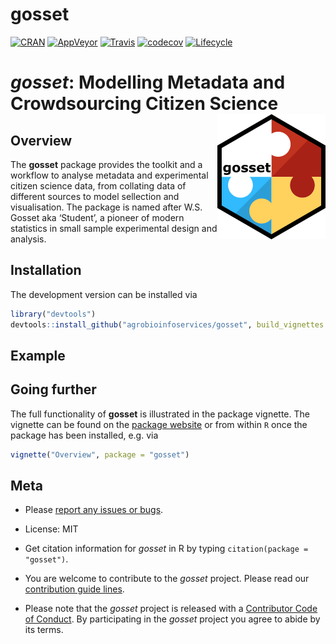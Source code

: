 
# gosset

<!-- badges: start -->
[![CRAN](https://www.r-pkg.org/badges/version/gosset)](https://cran.r-project.org/package=gosset)
[![AppVeyor](https://ci.appveyor.com/api/projects/status/github/agrobioinfoservices/gosset?branch=master&svg=true)](https://ci.appveyor.com/project/kauedesousa/gosset)
[![Travis](https://travis-ci.org/agrobioinfoservices/gosset.svg?branch=master)](https://travis-ci.org/agrobioinfoservices/gosset)
[![codecov](https://codecov.io/gh/agrobioinfoservices/gosset/master.svg)](https://codecov.io/github/agrobioinfoservices/gosset?branch=master)
[![Lifecycle](https://img.shields.io/badge/lifecycle-experimental-orange.svg)](https://www.tidyverse.org/lifecycle/#experimental)
<!-- badges: end -->

# *gosset*: Modelling Metadata and Crowdsourcing Citizen Science <img align="right" src="man/figures/logo.png">

## Overview

The **gosset** package provides the toolkit and a workflow to analyse metadata and experimental citizen science data, from collating data of different sources to model sellection and visualisation. The package is named after W.S. Gosset aka ‘Student’, a pioneer of modern statistics in small sample experimental design and analysis.

## Installation

The development version can be installed via

``` r
library("devtools")
devtools::install_github("agrobioinfoservices/gosset", build_vignettes = TRUE)
```

## Example

## Going further

The full functionality of **gosset** is illustrated in the package vignette. The vignette can be found on the [package website](https://agrobioinfoservices.github.io/gosset/) or from within `R` once the package has been installed, e.g. via

``` r
vignette("Overview", package = "gosset")
```

## Meta

  - Please [report any issues or bugs](https://github.com/agrobioinfoservices/gosset/issues).

  - License: MIT

  - Get citation information for *gosset* in R by typing `citation(package = "gosset")`.

  - You are welcome to contribute to the *gosset* project. Please read our [contribution guide lines](CONTRIBUTING.md).

  - Please note that the *gosset* project is released with a [Contributor Code of Conduct](CODE_OF_CONDUCT.md). By participating in the *gosset* project you agree to abide by its terms.
